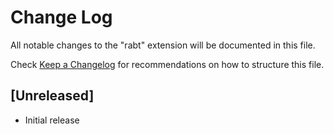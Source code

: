 # Change Log

All notable changes to the "rabt" extension will be documented in this file.

Check [Keep a Changelog](http://keepachangelog.com/) for recommendations on how to structure this file.

## [Unreleased]

- Initial release